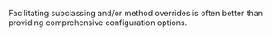 Facilitating subclassing and/or method overrides is often better than
providing comprehensive configuration options.
